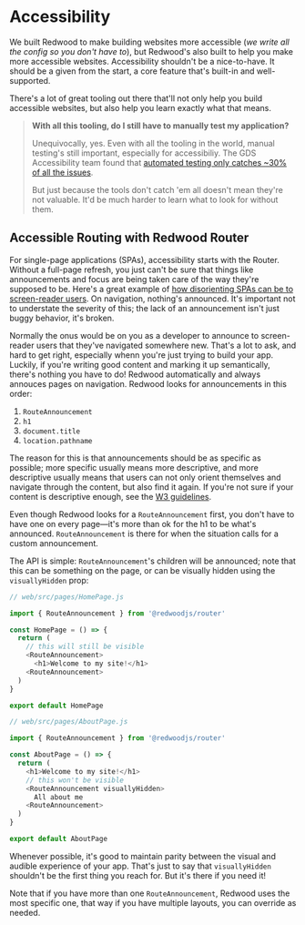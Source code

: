 # Accessibility

We built Redwood to make building websites more accessible (_we write all the config so you don't have to_), but Redwood's also built to help you make more accessible websites. Accessibility shouldn't be a nice-to-have. It should be a given from the start, a core feature that's built-in and well-supported.

There's a lot of great tooling out there that'll not only help you build accessible websites, but also help you learn exactly what that means. 

> **With all this tooling, do I still have to manually test my application?**
> 
> Unequivocally, yes. Even with all the tooling in the world, manual testing's still important, especially for accessibiliy. 
> The GDS Accessibility team found that [automated testing only catches ~30% of all the issues](https://accessibility.blog.gov.uk/2017/02/24/what-we-found-when-we-tested-tools-on-the-worlds-least-accessible-webpage).
>
> But just because the tools don't catch 'em all doesn't mean they're not valuable. It'd be much harder to learn what to look for without them.

## Accessible Routing with Redwood Router 

For single-page applications (SPAs), accessibility starts with the Router. Without a full-page refresh, you just can't be sure that things like announcements and focus are being taken care of the way they're supposed to be. Here's a great example of [how disorienting SPAs can be to screen-reader users](https://www.youtube.com/watch?v=NKTdNv8JpuM). On navigation, nothing's announced. It's important not to understate the severity of this; the lack of an announcement isn't just buggy behavior, it's broken.

<!-- ### Announcing Routes -->

Normally the onus would be on you as a developer to announce to screen-reader users that they've navigated somewhere new. That's a lot to ask, and hard to get right, especially whenn you're just trying to build your app. Luckily, if you're writing good content and marking it up semantically, there's nothing you have to do! Redwood automatically and always annouces pages on navigation. Redwood looks for announcements in this order:

1. `RouteAnnouncement`
2. `h1`
3. `document.title`
4. `location.pathname`

The reason for this is that announcements should be as specific as possible; more specific usually means more descriptive, and more descriptive usually means that users can not only orient themselves and navigate through the content, but also find it again. 
If you're not sure if your content is descriptive enough, see the [W3 guidelines](https://www.w3.org/WAI/WCAG21/Techniques/general/G88.html).

Even though Redwood looks for a `RouteAnnouncement` first, you don't have to have one on every page—it's more than ok for the h1 to be what's announced. `RouteAnnouncement` is there for when the situation calls for a custom announcement.

The API is simple: `RouteAnnouncement`'s children will be announced; note that this can be something on the page, or can be visually hidden using the `visuallyHidden` prop:

```js
// web/src/pages/HomePage.js

import { RouteAnnouncement } from '@redwoodjs/router'

const HomePage = () => {
  return (
    // this will still be visible
    <RouteAnnouncement>
      <h1>Welcome to my site!</h1>
    <RouteAnnouncement>
  )
}

export default HomePage 
```

```js
// web/src/pages/AboutPage.js

import { RouteAnnouncement } from '@redwoodjs/router'

const AboutPage = () => {
  return (
    <h1>Welcome to my site!</h1>
    // this won't be visible
    <RouteAnnouncement visuallyHidden>
      All about me
    <RouteAnnouncement>
  )
}

export default AboutPage 
```

Whenever possible, it's good to maintain parity between the visual and audible experience of your app. That's just to say that `visuallyHidden` shouldn't be the first thing you reach for. But it's there if you need it!

Note that if you have more than one `RouteAnnouncement`, Redwood uses the most specific one, that way if you have multiple layouts, you can override as needed.